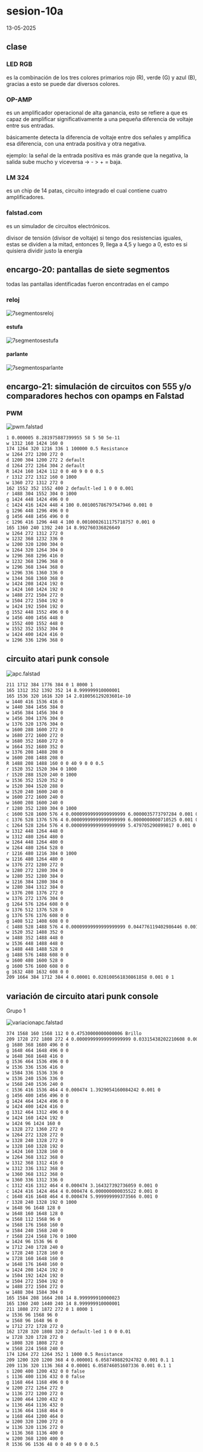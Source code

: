 # sesion-10a

13-05-2025

## clase

### LED RGB

es la combinación de los tres colores primarios rojo (R), verde (G) y azul (B), gracias a esto se puede dar diversos colores.

### OP-AMP

es un amplificador operacional de alta ganancia, esto se refiere a que es capaz de amplificar significativamente a una pequeña diferencia de voltaje entre sus entradas.

básicamente detecta la diferencia de voltaje entre dos señales y amplifica esa diferencia, con una entrada positiva y otra negativa.

ejemplo: la señal de la entrada positiva es más grande que la negativa, la salida sube mucho y viceversa →  - > + = baja.

### LM 324

es un chip de 14 patas, circuito integrado el cual contiene cuatro amplificadores.

### falstad.com

es un simulador de circuitos electrónicos.

divisor de tensión (divisor de voltaje)
si tengo dos resistencias iguales, estas se dividen a la mitad, entonces 9, llega a 4,5 y luego a 0, esto es si quisiera dividir justo la energía

## encargo-20: pantallas de siete segmentos

todas las pantallas identificadas fueron encontradas en el campo

### reloj

![7segmentosreloj](https://github.com/Anaisbmg/dis8644-2025-1/blob/main/11-Anaisbmg/sesion-10a/archivos/7segmentosreloj.jpeg)

#### estufa

![7segmentosestufa](https://github.com/Anaisbmg/dis8644-2025-1/blob/main/11-Anaisbmg/sesion-10a/archivos/7segmentosestufa.jpeg)

#### parlante

![7segmentosparlante](https://github.com/Anaisbmg/dis8644-2025-1/blob/main/11-Anaisbmg/sesion-10a/archivos/7segmentosparlante.jpeg)

## encargo-21: simulación de circuitos con 555 y/o comparadores hechos con opamps en Falstad

### PWM

![pwm.falstad](https://github.com/Anaisbmg/dis8644-2025-1/blob/main/11-Anaisbmg/sesion-10a/archivos/pwm.falstad.png)

```txt
1 0.000005 8.281975887399955 58 5 50 5e-11
w 1312 160 1424 160 0
174 1264 320 1216 336 1 100000 0.5 Resistance
w 1264 272 1200 272 0
d 1200 304 1200 272 2 default
d 1264 272 1264 304 2 default
R 1424 160 1424 112 0 0 40 9 0 0 0.5
r 1312 272 1312 160 0 1000
w 1360 272 1312 272 0
162 1552 352 1552 400 2 default-led 1 0 0 0.001
r 1488 304 1552 304 0 1000
g 1424 448 1424 496 0 0
c 1424 416 1424 448 4 100 0.001005786797547946 0.001 0
g 1296 448 1296 496 0 0
g 1456 448 1456 496 0 0
c 1296 416 1296 448 4 100 0.0010002611175718757 0.001 0
165 1360 240 1392 240 14 8.992760336826649
w 1264 272 1312 272 0
w 1232 368 1232 336 0
w 1200 320 1200 304 0
w 1264 320 1264 304 0
w 1296 368 1296 416 0
w 1232 368 1296 368 0
w 1296 368 1344 368 0
w 1296 336 1360 336 0
w 1344 368 1360 368 0
w 1424 208 1424 192 0
w 1424 160 1424 192 0
w 1488 272 1504 272 0
w 1504 272 1504 192 0
w 1424 192 1504 192 0
g 1552 448 1552 496 0 0
w 1456 400 1456 448 0
w 1552 400 1552 448 0
w 1552 352 1552 304 0
w 1424 400 1424 416 0
w 1296 336 1296 368 0

```

## circuito atari punk console

![apc.falstad](https://github.com/Anaisbmg/dis8644-2025-1/blob/main/11-Anaisbmg/sesion-10a/archivos/apc.falstad.png)

```txt $ 1 0.000015625 21.593987231061412 66 5 50 5e-11
211 1712 384 1776 384 0 1 8000 1
165 1312 352 1392 352 14 8.999999910000001
165 1536 320 1616 320 14 2.010056129203601e-10
w 1440 416 1536 416 0
w 1440 384 1456 384 0
w 1456 384 1456 304 0
w 1456 304 1376 304 0
w 1376 320 1376 304 0
w 1600 288 1600 272 0
w 1680 272 1600 272 0
w 1680 352 1680 272 0
w 1664 352 1680 352 0
w 1376 208 1488 208 0
w 1600 208 1488 208 0
R 1488 208 1488 160 0 0 40 9 0 0 0.5
r 1520 352 1520 304 0 1000
r 1520 288 1520 240 0 1000
w 1536 352 1520 352 0
w 1520 304 1520 288 0
w 1520 240 1600 240 0
w 1600 272 1600 240 0
w 1600 208 1600 240 0
r 1280 352 1280 304 0 1000
c 1600 528 1600 576 4 0.00009999999999999999 6.0000035773797284 0.001 0
c 1376 528 1376 576 4 0.00009999999999999999 6.0000000000710525 0.001 0
c 1264 528 1264 576 4 0.00009999999999999999 5.479705290899817 0.001 0
w 1312 448 1264 448 0
w 1312 480 1264 480 0
w 1264 448 1264 480 0
w 1264 480 1264 528 0
r 1216 480 1216 384 0 1000
w 1216 480 1264 480 0
w 1376 272 1280 272 0
w 1280 272 1280 304 0
w 1280 352 1280 384 0
w 1216 384 1280 384 0
w 1280 384 1312 384 0
w 1376 208 1376 272 0
w 1376 272 1376 304 0
g 1264 576 1264 608 0 0
w 1376 512 1376 528 0
g 1376 576 1376 608 0 0
g 1408 512 1408 608 0 0
c 1488 528 1488 576 4 0.00009999999999999999 0.044776119402986446 0.001 0
w 1520 352 1488 352 0
w 1488 352 1488 448 0
w 1536 448 1488 448 0
w 1488 448 1488 528 0
g 1488 576 1488 608 0 0
w 1600 480 1600 528 0
g 1600 576 1600 608 0 0
g 1632 480 1632 608 0 0
209 1664 384 1712 384 4 0.00001 0.020100561830861858 0.001 0 1

```

## variación de circuito atari punk console

Grupo 1

![variacionapc.falstad](https://github.com/Anaisbmg/dis8644-2025-1/blob/main/11-Anaisbmg/sesion-10a/archivos/variacionapc.falstad.png)

```txt $ 1 0.000005 69.34413510434165 66 5 50 5e-11
374 1568 160 1568 112 0 0.47530000000000006 Brillo
209 1728 272 1808 272 4 0.00009999999999999999 0.03315438202210608 0.001 0 1
g 1680 368 1680 496 0 0
g 1648 464 1648 496 0 0
w 1648 368 1648 416 0
g 1536 464 1536 496 0 0
w 1536 336 1536 416 0
w 1584 336 1536 336 0
w 1536 240 1536 336 0
w 1568 240 1536 240 0
c 1536 416 1536 464 4 0.000474 1.3929054160084242 0.001 0
g 1456 400 1456 496 0 0
g 1424 464 1424 496 0 0
w 1424 400 1424 416 0
g 1312 464 1312 496 0 0
w 1424 160 1424 192 0
w 1424 96 1424 160 0
w 1328 272 1360 272 0
w 1264 272 1328 272 0
w 1328 240 1328 272 0
w 1328 160 1328 192 0
w 1424 160 1328 160 0
w 1264 368 1312 368 0
w 1312 368 1312 416 0
w 1312 336 1312 368 0
w 1360 368 1312 368 0
w 1360 336 1312 336 0
c 1312 416 1312 464 4 0.000474 3.164327392736059 0.001 0
c 1424 416 1424 464 4 0.000474 6.000000000035522 0.001 0
c 1648 416 1648 464 4 0.000474 5.999999999373566 0.001 0
r 1328 240 1328 192 0 1000
w 1648 96 1648 128 0
w 1648 160 1648 128 0
w 1568 112 1568 96 0
w 1568 176 1568 160 0
w 1584 240 1568 240 0
r 1568 224 1568 176 0 1000
w 1424 96 1536 96 0
w 1712 240 1728 240 0
w 1728 240 1728 160 0
w 1728 160 1648 160 0
w 1648 176 1648 160 0
w 1424 208 1424 192 0
w 1504 192 1424 192 0
w 1504 272 1504 192 0
w 1488 272 1504 272 0
w 1488 304 1584 304 0
165 1584 208 1664 208 14 8.999999910000023
165 1360 240 1440 240 14 8.999999910000001
211 1808 272 1872 272 0 1 8000 1
w 1536 96 1568 96 0
w 1568 96 1648 96 0
w 1712 272 1728 272 0
162 1728 320 1808 320 2 default-led 1 0 0 0.01
w 1728 320 1728 272 0
w 1808 320 1808 272 0
w 1568 224 1568 240 0
174 1264 272 1264 352 1 1000 0.5 Resistance
209 1200 320 1200 368 4 0.000001 6.058749882924782 0.001 0.1 1
209 1136 320 1136 368 4 0.00001 6.058746051607336 0.001 0.1 1
s 1200 400 1200 432 0 0 false
s 1136 400 1136 432 0 0 false
g 1168 464 1168 496 0 0
w 1200 272 1264 272 0
w 1136 272 1200 272 0
w 1200 464 1200 432 0
w 1136 464 1136 432 0
w 1136 464 1168 464 0
w 1168 464 1200 464 0
w 1200 320 1200 272 0
w 1136 320 1136 272 0
w 1136 368 1136 400 0
w 1200 368 1200 400 0
R 1536 96 1536 48 0 0 40 9 0 0 0.5

```
